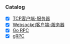 ### Catalog

- [x] [TCP客户端-服务器](https://github.com/pyihe/go-example/tree/master/tcp)
- [x] [Websocket客户端-服务器](https://github.com/pyihe/go-example/tree/master/websocket)
- [x] [Go RPC](https://github.com/pyihe/go-example/tree/master/rpc)
- [x] [gRPC](https://github.com/pyihe/go-example/tree/master/grpc)